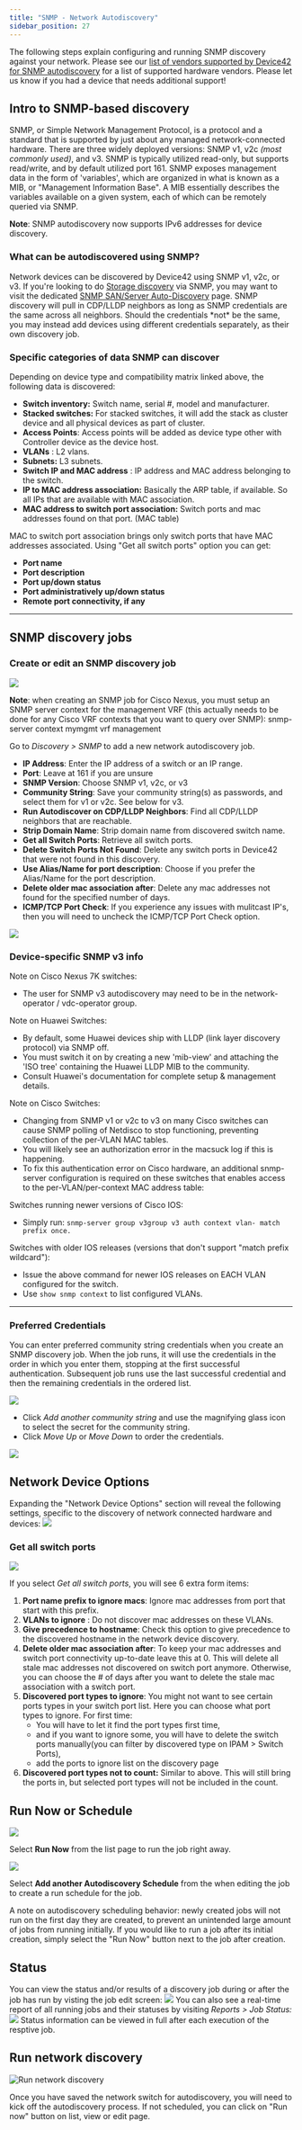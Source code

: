 ```yaml
---
title: "SNMP - Network Autodiscovery"
sidebar_position: 27
---
```


The following steps explain configuring and running SNMP discovery against your network. Please see our [list of vendors supported by Device42 for SNMP autodiscovery](auto-discovery/vendors-supported-in-snmp-auto-discovery.md) for a list of supported hardware vendors. Please let us know if you had a device that needs additional support!

## Intro to SNMP-based discovery

SNMP, or Simple Network Management Protocol, is a protocol and a standard that is supported by just about any managed network-connected hardware. There are three widely deployed versions: SNMP v1, v2c _(most commonly used)_, and v3. SNMP is typically utilized read-only, but supports read/write, and by default utilized port 161. SNMP exposes management data in the form of 'variables', which are organized in what is known as a MIB, or "Management Information Base". A MIB essentially describes the variables available on a given system, each of which can be remotely queried via SNMP.

**Note**: SNMP autodiscovery now supports IPv6 addresses for device discovery.

### What can be autodiscovered using SNMP?

Network devices can be discovered by Device42 using SNMP v1, v2c, or v3. If you're looking to do [Storage discovery](storage_arrays_autodiscovery/snmp-san-server-auto-discovery.md) via SNMP, you may want to visit the dedicated [SNMP SAN/Server Auto-Discovery](storage_arrays_autodiscovery/snmp-san-server-auto-discovery.md) page. SNMP discovery will pull in CDP/LLDP neighbors as long as SNMP credentials are the same across all neighbors. Should the credentials \*not\* be the same, you may instead add devices using different credentials separately, as their own discovery job.

### Specific categories of data SNMP can discover

Depending on device type and compatibility matrix linked above, the following data is discovered:

- **Switch inventory:** Switch name, serial #, model and manufacturer.
- **Stacked switches:** For stacked switches, it will add the stack as cluster device and all physical devices as part of cluster.
- **Access Points**: Access points will be added as device type other with Controller device as the device host.
- **VLANs** : L2 vlans.
- **Subnets:** L3 subnets.
- **Switch IP and MAC address** : IP address and MAC address belonging to the switch.
- **IP to MAC address association:** Basically the ARP table, if available. So all IPs that are available with MAC association.
- **MAC address to switch port association:** Switch ports and mac addresses found on that port. (MAC table)

MAC to switch port association brings only switch ports that have MAC addresses associated. Using "Get all switch ports" option you can get:

- **Port name**
- **Port description**
- **Port up/down status**
- **Port administratively up/down status**
- **Remote port connectivity, if any**

* * *

## SNMP discovery jobs

### Create or edit an SNMP discovery job

![](/assets/images/SNMP-menuadd-job-700x395.png)

**Note**: when creating an SNMP job for Cisco Nexus, you must setup an SNMP server context for the management VRF (this actually needs to be done for any Cisco VRF contexts that you want to query over SNMP): snmp\-server context mymgmt vrf management

Go to _Discovery > SNMP_ to add a new network autodiscovery job.

- **IP Address**: Enter the IP address of a switch or an IP range.
- **Port**: Leave at 161 if you are unsure
- **SNMP Version**: Choose SNMP v1, v2c, or v3
- **Community String**: Save your community string(s) as passwords, and select them for v1 or v2c. See below for v3.
- **Run Autodiscover on CDP/LLDP Neighbors**: Find all CDP/LLDP neighbors that are reachable.
- **Strip Domain Name**: Strip domain name from discovered switch name.
- **Get all Switch Ports**: Retrieve all switch ports.
- **Delete Switch Ports Not Found**: Delete any switch ports in Device42 that were not found in this discovery.
- **Use Alias/Name for port description**: Choose if you prefer the Alias/Name for the port description.
- **Delete older mac association after**: Delete any mac addresses not found for the specified number of days.
- **ICMP/TCP Port Check**: If you experience any issues with mulitcast IP's, then you will need to uncheck the ICMP/TCP Port Check option.

![](/assets/images/Screen-Shot-2022-05-01-at-2.28.26-PM.png)

### Device-specific SNMP v3 info

Note on Cisco Nexus 7K switches:
- The user for SNMP v3 autodiscovery may need to be in the network-operator / vdc-operator group.

Note on Huawei Switches:
- By default, some Huawei devices ship with LLDP (link layer discovery protocol) via SNMP off.
- You must switch it on by creating a new 'mib-view' and attaching the 'ISO tree' containing the Huawei LLDP MIB to the community.
- Consult Huawei's documentation for complete setup & management details.

Note on Cisco Switches:
- Changing from SNMP v1 or v2c to v3 on many Cisco switches can cause SNMP polling of Netdisco to stop functioning, preventing collection of the per-VLAN MAC tables.
- You will likely see an authorization error in the macsuck log if this is happening.
- To fix this authentication error on Cisco hardware, an additional snmp-server configuration is required on these switches that enables access to the per-VLAN/per-context MAC address table:

Switches running newer versions of Cisco IOS:
- Simply run: `snmp-server group v3group v3 auth context vlan- match prefix once.`

Switches with older IOS releases (versions that don't support "match prefix wildcard"):
- Issue the above command for newer IOS releases on EACH VLAN configured for the switch.
- Use `show snmp context` to list configured VLANs.


* * *

### Preferred Credentials

You can enter preferred community string credentials when you create an SNMP discovery job. When the job runs, it will use the credentials in the order in which you enter them, stopping at the first successful authentication. Subsequent job runs use the last successful credential and then the remaining credentials in the ordered list. 

![](/assets/images/SNMP-multi-creds-1-700x338.png)

- Click _Add another community string_ and use the magnifying glass icon to select the secret for the community string.
- Click _Move Up_ or _Move Down_ to order the credentials.

![](/assets/images/v3_creds.png)

## Network Device Options

Expanding the "Network Device Options" section will reveal the following settings, specific to the discovery of network connected hardware and devices: ![](/assets/images/SNMP-add-job-net-device-options-700x323.png)

### Get all switch ports

![](/assets/images/SNMP-add-job-net-device-options-2-700x399.png) 

If you select _Get all switch ports_, you will see 6 extra form items:

1. **Port name prefix to ignore macs**: Ignore mac addresses from port that start with this prefix.
2. **VLANs to ignore** : Do not discover mac addresses on these VLANs.
3. **Give precedence to hostname**: Check this option to give precedence to the discovered hostname in the network device discovery.
4. **Delete older mac association after**: To keep your mac addresses and switch port connectivity up-to-date leave this at 0. This will delete all stale mac addresses not discovered on switch port anymore. Otherwise, you can choose the # of days after you want to delete the stale mac association with a switch port.
5. **Discovered port types to ignore**: You might not want to see certain ports types in your switch port list. Here you can choose what port types to ignore. For first time:
    - You will have to let it find the port types first time,
    - and if you want to ignore some, you will have to delete the switch ports manually(you can filter by discovered type on IPAM > Switch Ports),
    - add the ports to ignore list on the discovery page
6. **Discovered port types not to count:** Similar to above. This will still bring the ports in, but selected port types will not be included in the count.

## Run Now or Schedule

![](/assets/images/image-700x115.png)

Select **Run Now** from the list page to run the job right away.

![](/assets/images/AD_Blade-Discovery-Run-Schedule.png)

Select **Add another Autodiscovery Schedule** from the when editing the job to create a run schedule for the job.

A note on autodiscovery scheduling behavior: newly created jobs will not run on the first day they are created, to prevent an unintended large amount of jobs from running initially. If you would like to run a job after its initial creation, simply select the "Run Now" button next to the job after creation.

## Status

You can view the status and/or results of a discovery job during or after the job has run by visting the job edit screen: ![](/assets/images/SNMP-job-status-tab-700x233.png) You can also see a real-time report of all running jobs and their statuses by visiting _Reports > Job Status:_ ![](/assets/images/SNMP-job-status-dashboard-700x223.png) Status information can be viewed in full after each execution of the resptive job.

## Run network discovery

![Run network discovery](/assets/images/run_network_discovery-2018v15.png) 

Once you have saved the network switch for autodiscovery, you will need to kick off the autodiscovery process. If not scheduled, you can click on "Run now" button on list, view or edit page.
